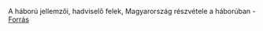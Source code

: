 A háború jellemzői, hadviselő felek, Magyarország részvétele a háborúban - [Forrás](https://www.nkp.hu/tankonyv/tortenelem_7_nat2020/lecke_03_005)
